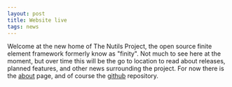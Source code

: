 ```yaml
---
layout: post
title: Website live
tags: news
---
```


Welcome at the new home of The Nutils Project, the open source finite element
framework formerly know as "finity". Not much to see here at the moment, but
over time this will be the go to location to read about releases, planned
features, and other news surrounding the project. For now there is the
[about](/about.html) page, and of course the
[github](http://github.com/nutils/nutils/) repository.
